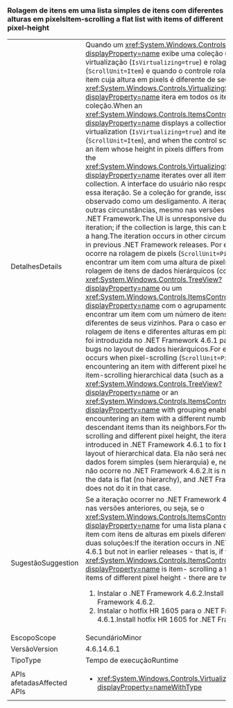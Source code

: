 ### <a name="item-scrolling-a-flat-list-with-items-of-different-pixel-height"></a><span data-ttu-id="44a85-101">Rolagem de itens em uma lista simples de itens com diferentes alturas em pixels</span><span class="sxs-lookup"><span data-stu-id="44a85-101">Item-scrolling a flat list with items of different pixel-height</span></span>

|   |   |
|---|---|
|<span data-ttu-id="44a85-102">Detalhes</span><span class="sxs-lookup"><span data-stu-id="44a85-102">Details</span></span>|<span data-ttu-id="44a85-103">Quando um <xref:System.Windows.Controls.ItemsControl?displayProperty=name> exibe uma coleção usando virtualização (<code>IsVirtualizing=true</code>) e rolagem de itens (<code>ScrollUnit=Item</code>) e quando o controle rola para exibir um item cuja altura em pixels é diferente de seus vizinhos, o <xref:System.Windows.Controls.VirtualizingStackPanel?displayProperty=name> itera em todos os itens na coleção.</span><span class="sxs-lookup"><span data-stu-id="44a85-103">When an <xref:System.Windows.Controls.ItemsControl?displayProperty=name> displays a collection using virtualization (<code>IsVirtualizing=true</code>) and item- scrolling (<code>ScrollUnit=Item</code>), and when the control scrolls to display an item whose height in pixels differs from its neighbors, the <xref:System.Windows.Controls.VirtualizingStackPanel?displayProperty=name> iterates over all items in the collection.</span></span> <span data-ttu-id="44a85-104">A interface do usuário não responde durante essa iteração. Se a coleção for grande, isso poderá ser observado como um desligamento. A iteração ocorre em outras circunstâncias, mesmo nas versões anteriores do .NET Framework.</span><span class="sxs-lookup"><span data-stu-id="44a85-104">The UI is unresponsive during this iteration; if the collection is large, this can be perceived as a hang.The iteration occurs in other circumstances, even in previous .NET Framework releases.</span></span> <span data-ttu-id="44a85-105">Por exemplo, isso ocorre na rolagem de pixels (<code>ScrollUnit=Pixel</code>) ao encontrar um item com uma altura de pixels diferente e na rolagem de itens de dados hierárquicos (como em um <xref:System.Windows.Controls.TreeView?displayProperty=name> ou um <xref:System.Windows.Controls.ItemsControl?displayProperty=name> com o agrupamento habilitado) ao encontrar um item com um número de itens descendentes diferentes de seus vizinhos. Para o caso em que há rolagem de itens e diferentes alturas em pixels, a iteração foi introduzida no .NET Framework 4.6.1 para corrigir bugs no layout de dados hierárquicos.</span><span class="sxs-lookup"><span data-stu-id="44a85-105">For example, it occurs when pixel-scrolling (<code>ScrollUnit=Pixel</code>) upon encountering an item with different pixel height, and when item-scrolling hierarchical data (such as a <xref:System.Windows.Controls.TreeView?displayProperty=name> or an <xref:System.Windows.Controls.ItemsControl?displayProperty=name> with grouping enabled) upon encountering an item with a different number of descendant items than its neighbors.For the case of item-scrolling and different pixel height, the iteration was introduced in .NET Framework 4.6.1 to fix bugs in the layout of hierarchical data.</span></span>  <span data-ttu-id="44a85-106">Ela não será necessária se os dados forem simples (sem hierarquia) e, nesse caso, ela não ocorre no .NET Framework 4.6.2.</span><span class="sxs-lookup"><span data-stu-id="44a85-106">It is not needed if the data is flat (no hierarchy), and .NET Framework 4.6.2 does not do it in that case.</span></span>|
|<span data-ttu-id="44a85-107">Sugestão</span><span class="sxs-lookup"><span data-stu-id="44a85-107">Suggestion</span></span>|<span data-ttu-id="44a85-108">Se a iteração ocorrer no .NET Framework 4.6.1, mas não nas versões anteriores, ou seja, se o <xref:System.Windows.Controls.ItemsControl?displayProperty=name> for uma lista plana de rolagem de item com itens de alturas em pixels diferentes, haverá duas soluções:</span><span class="sxs-lookup"><span data-stu-id="44a85-108">If the iteration occurs in .NET Framework 4.6.1 but not in earlier releases - that is, if the <xref:System.Windows.Controls.ItemsControl?displayProperty=name> is item- scrolling a flat list with items of different pixel height - there are two remedies:</span></span><ol><li><span data-ttu-id="44a85-109">Instalar o .NET Framework 4.6.2.</span><span class="sxs-lookup"><span data-stu-id="44a85-109">Install .NET Framework 4.6.2.</span></span></li><li><span data-ttu-id="44a85-110">Instalar o hotfix HR 1605 para o .NET Framework 4.6.1.</span><span class="sxs-lookup"><span data-stu-id="44a85-110">Install hotfix HR 1605 for .NET Framework 4.6.1.</span></span></li></ol>|
|<span data-ttu-id="44a85-111">Escopo</span><span class="sxs-lookup"><span data-stu-id="44a85-111">Scope</span></span>|<span data-ttu-id="44a85-112">Secundário</span><span class="sxs-lookup"><span data-stu-id="44a85-112">Minor</span></span>|
|<span data-ttu-id="44a85-113">Versão</span><span class="sxs-lookup"><span data-stu-id="44a85-113">Version</span></span>|<span data-ttu-id="44a85-114">4.6.1</span><span class="sxs-lookup"><span data-stu-id="44a85-114">4.6.1</span></span>|
|<span data-ttu-id="44a85-115">Tipo</span><span class="sxs-lookup"><span data-stu-id="44a85-115">Type</span></span>|<span data-ttu-id="44a85-116">Tempo de execução</span><span class="sxs-lookup"><span data-stu-id="44a85-116">Runtime</span></span>|
|<span data-ttu-id="44a85-117">APIs afetadas</span><span class="sxs-lookup"><span data-stu-id="44a85-117">Affected APIs</span></span>|<ul><li><xref:System.Windows.Controls.VirtualizingStackPanel?displayProperty=nameWithType></li></ul>|

